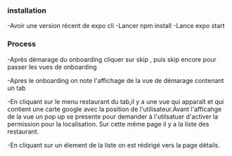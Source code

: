 ### installation
-Avoir une version récent de expo cli 
-Lancer npm install
-Lance expo start
### Process 
-Après démarage du onboarding cliquer sur skip , puis skip encore pour passer les vues de onboarding

-Apres le onboarding on note l'affichage de la vue de démarage contenant un tab

-En cliquant sur le menu restaurant du tab,il y a une vue qui apparaît et qui contient une carte google avec la position de l'utilisateur.Avant l'afficahge de la vue un pop up se presente pour demander à l'utilsatuer d'activer la permission pour la localisation. Sur cette même page il y a la liste des restaurant.

-En cliquant sur un élement de la liste on est rédirigé vers la page détails.